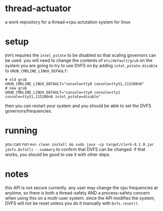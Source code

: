 # thread-actuator
a work repository for a thread->cpu actutation system for linux

# setup
`DVFS` requires the `intel_pstate` to be disabled so that scaling governors can be used. you will need to change the contents of `etc/default/grub` on the system you are going to try to use DVFS on by adding `intel_pstate-disable` to `GRUB_CMDLINE_LINUX_DEFAULT`:

```
# old grub
GRUB_CMDLINE_LINUX_DEFAULT="console=tty0 console=ttyS1,115200n8"
# new grub
GRUB_CMDLINE_LINUX_DEFAULT="console=tty0 console=tty1 console=ttyS1,115200n8 intel_pstate=disable"
```

then you can restart your system and you should be able to set the DVFS governors/frequencies.

# running

you can run `mvn clean install && sudo java -cp target/clerk-0.1.0.jar jdvfs.DvfsCli --summary` to confirm that DVFS can be changed. if that works, you should be good to use it with other deps.

# notes

<!-- TODO(timur): we can build some light tooling/security to help with some of these -->
this API is not secure currently. any user may change the cpu frequencies at anytime, so there is both a thread-safety AND a process-safety concern when using this on a multi-user system. since the API modifies the system, DVFS will not be reset unless you do it manually with `Dvfs.reset()`.
